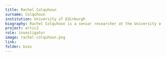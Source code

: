 ```yaml
---
title: Rachel Colquhoun
surname: Colquhoun
institution: University of Edinburgh
biography: Rachel Colquhoun is a senior researcher at the University of Edinburgh. She develops bioinformatic tools for real-time pathogen surveillance, with a focus on methods for metagenomic sequence data.
project: artic2
role: investigator
image: rachel-colquhoun.png
link: 
folder: bios
---
```

